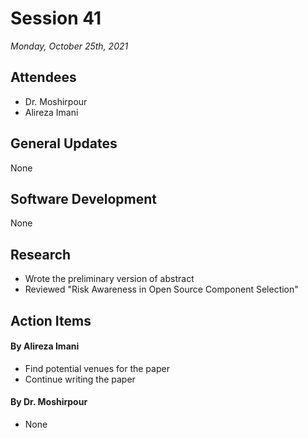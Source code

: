 # Session 41
*Monday, October 25th, 2021*

## Attendees

- Dr. Moshirpour
- Alireza Imani

## General Updates

None

## Software Development

None

## Research

- Wrote the preliminary version of abstract
- Reviewed "Risk Awareness in Open Source Component Selection"

## Action Items

#### By Alireza Imani

- Find potential venues for the paper
- Continue writing the paper

#### By Dr. Moshirpour
- None
